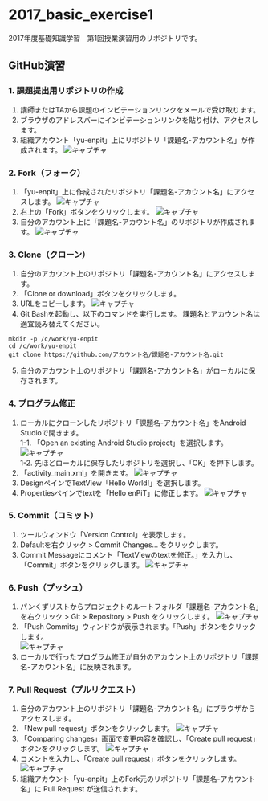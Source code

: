 # 2017_basic_exercise1
2017年度基礎知識学習　第1回授業演習用のリポジトリです。

## GitHub演習

### 1. 課題提出用リポジトリの作成
1. 講師またはTAから課題のインビテーションリンクをメールで受け取ります。
2. ブラウザのアドレスバーにインビテーションリンクを貼り付け、アクセスします。
3. 組織アカウント「yu-enpit」上にリポジトリ「課題名-アカウント名」が作成されます。
![キャプチャ](img/image3.jpeg)

### 2. Fork（フォーク）
1. 「yu-enpit」上に作成されたリポジトリ「課題名-アカウント名」にアクセスします。
![キャプチャ](img/image4.jpeg)
2. 右上の「Fork」ボタンをクリックします。
![キャプチャ](img/image5.jpeg)
2. 自分のアカウント上に「課題名-アカウント名」のリポジトリが作成されます。
![キャプチャ](img/image6.jpeg)

### 3. Clone（クローン）
1. 自分のアカウント上のリポジトリ「課題名-アカウント名」にアクセスします。
2. 「Clone or download」ボタンをクリックします。
3. URLをコピーします。
![キャプチャ](img/image7.jpeg)
4. Git Bashを起動し、以下のコマンドを実行します。
課題名とアカウント名は適宜読み替えてください。
```
mkdir -p /c/work/yu-enpit
cd /c/work/yu-enpit
git clone https://github.com/アカウント名/課題名-アカウント名.git
```
5. 自分のアカウント上のリポジトリ「課題名-アカウント名」がローカルに保存されます。

### 4. プログラム修正
1. ローカルにクローンしたリポジトリ「課題名-アカウント名」をAndroid Studioで開きます。  
    1-1. 「Open an existing Android Studio project」を選択します。
    ![キャプチャ](img/image12.jpg)  
    1-2. 先ほどローカルに保存したリポジトリを選択し、「OK」を押下します。      
2. 「activity_main.xml」を開きます。
![キャプチャ](img/image14.jpg)
3. DesignペインでTextView「Hello World!」を選択します。
4. Propertiesペインでtextを「Hello enPiT」に修正します。
![キャプチャ](img/image15.jpg)

### 5. Commit（コミット）
1. ツールウィンドウ「Version Control」を表示します。
2. Defaultを右クリック > Commit Changes... をクリックします。
3. Commit Messageにコメント「TextViewのtextを修正。」を入力し、「Commit」ボタンをクリックします。
![キャプチャ](img/image17.jpg)

### 6. Push（プッシュ）
1. パンくずリストからプロジェクトのルートフォルダ「課題名-アカウント名」を右クリック > Git > Repository > Push をクリックします。
![キャプチャ](img/image18.jpg)
2. 「Push Commits」ウィンドウが表示されます。「Push」ボタンをクリックします。  
![キャプチャ](img/image19.jpg)  
3. ローカルで行ったプログラム修正が自分のアカウント上のリポジトリ「課題名-アカウント名」に反映されます。


### 7. Pull Request（プルリクエスト）
1. 自分のアカウント上のリポジトリ「課題名-アカウント名」にブラウザからアクセスします。
2. 「New pull request」ボタンをクリックします。
![キャプチャ](img/image9.jpeg)
3. 「Comparing changes」画面で変更内容を確認し、「Create pull request」ボタンをクリックします。
![キャプチャ](img/image10.jpeg)
4. コメントを入力し、「Create pull request」ボタンをクリックします。
![キャプチャ](img/image11.jpeg)
5. 組織アカウント「yu-enpit」上のFork元のリポジトリ「課題名-アカウント名」に Pull Request が送信されます。
